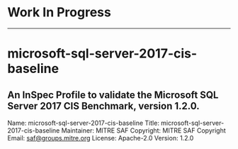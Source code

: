 # Work In Progress

---
# microsoft-sql-server-2017-cis-baseline
An InSpec Profile to validate the Microsoft SQL Server 2017 CIS Benchmark, version 1.2.0.
---
Name: microsoft-sql-server-2017-cis-baseline
Title: microsoft-sql-server-2017-cis-baseline
Maintainer: MITRE SAF
Copyright: MITRE SAF
Copyright Email: saf@groups.mitre.org
License: Apache-2.0
Version: 1.2.0
